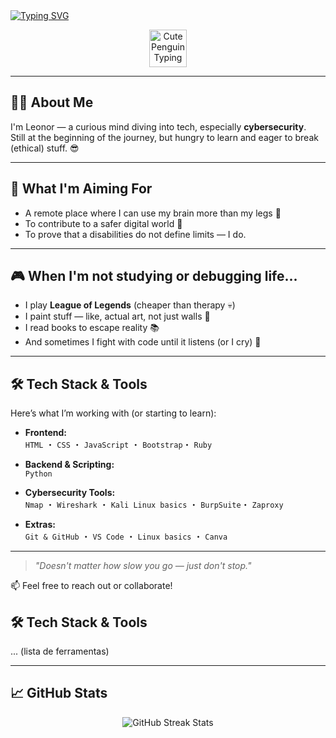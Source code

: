 <a href="https://git.io/typing-svg">
  <img src="https://readme-typing-svg.demolab.com?font=Fira+Code&pause=1000&color=F798EB&background=FFFEFF00&center=true&width=600&lines=Haro!+I'm+Ana+Leonor+aka+rosepenguin;Future+cyber+badass+%F0%9F%94%AA;Currently+diving+into+HTML,+CSS,+and+JavaScript" alt="Typing SVG" />
</a>
<p align="center">
 <p align="center">
  <img src="https://i.gifer.com/Vg4.gif" width="60" alt="Cute Penguin Typing" />
</p>

</p>




---

## 👩‍💻 About Me

I'm Leonor — a curious mind diving into tech, especially **cybersecurity**.  
Still at the beginning of the journey, but hungry to learn and eager to break (ethical) stuff. 😎

---


## 🚀 What I'm Aiming For

- A remote place where I can use my brain more than my legs 🧠  
- To contribute to a safer digital world 🔐  
- To prove that a disabilities do not define limits — I do.

---

## 🎮 When I'm not studying or debugging life...

- I play **League of Legends** (cheaper than therapy 💀)  
- I paint stuff — like, actual art, not just walls 🎨  
- I read books to escape reality 📚  
- And sometimes I fight with code until it listens (or I cry) 🤖

---

## 🛠️ Tech Stack & Tools

Here’s what I’m working with (or starting to learn):

- **Frontend:**  
  `HTML` ・ `CSS` ・ `JavaScript` ・ `Bootstrap`・ `Ruby`

- **Backend & Scripting:**  
  `Python`

- **Cybersecurity Tools:**  
  `Nmap` ・ `Wireshark` ・ `Kali Linux basics` ・ `BurpSuite`・ `Zaproxy`

- **Extras:**  
  `Git & GitHub` ・ `VS Code` ・ `Linux basics` ・ `Canva`

---

> _"Doesn't matter how slow you go — just don't stop."_  

📫 Feel free to reach out or collaborate!
## 🛠️ Tech Stack & Tools
... (lista de ferramentas)

---

## 📈 GitHub Stats

<p align="center">
  <img src="https://streak-stats.demolab.com/?user=rosepenguin&locale=en&mode=daily&theme=dark&hide_border=false&border_radius=5&order=3" alt="GitHub Streak Stats" />
</p>

